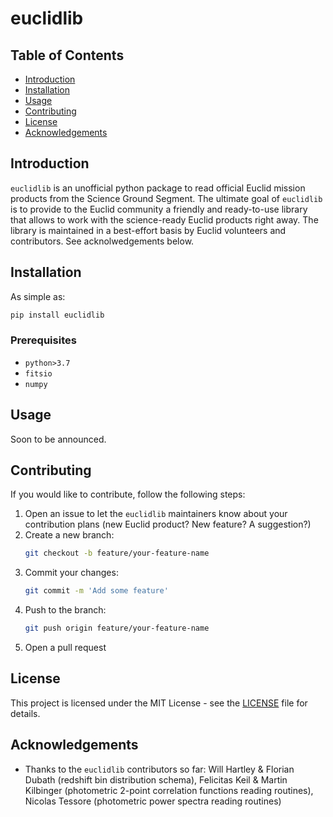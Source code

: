 # euclidlib

## Table of Contents
- [Introduction](#introduction)
- [Installation](#installation)
- [Usage](#usage)
- [Contributing](#contributing)
- [License](#license)
- [Acknowledgements](#acknowledgements)

## Introduction
`euclidlib` is an unofficial python package to read official Euclid mission products from the Science Ground Segment. The ultimate goal of `euclidlib` is to provide to the Euclid community a friendly and ready-to-use library that allows to work with the science-ready Euclid products right away. The library is maintained in a best-effort basis by Euclid volunteers and contributors. See acknolwedgements below.

## Installation
As simple as:
   ```sh
   pip install euclidlib
   ```

### Prerequisites
- `python>3.7`
- `fitsio`
- `numpy`

## Usage
Soon to be announced. 

## Contributing
If you would like to contribute, follow the following steps:

1. Open an issue to let the `euclidlib` maintainers know about your contribution plans (new Euclid product? New feature? A suggestion?)
2. Create a new branch:
   ```sh
   git checkout -b feature/your-feature-name
   ```
3. Commit your changes:
   ```sh
   git commit -m 'Add some feature'
   ```
4. Push to the branch:
   ```sh
   git push origin feature/your-feature-name
   ```
5. Open a pull request

## License
This project is licensed under the MIT License - see the [LICENSE](LICENSE) file for details.

## Acknowledgements
- Thanks to the `euclidlib` contributors so far: Will Hartley & Florian Dubath (redshift bin distribution schema), Felicitas Keil & Martin Kilbinger (photometric 2-point correlation functions reading routines), Nicolas Tessore (photometric power spectra reading routines)
